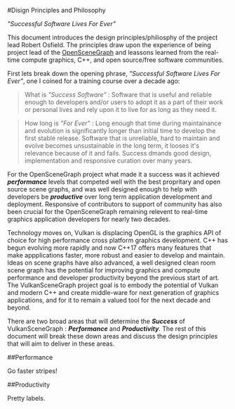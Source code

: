 #Disign Principles and Philosophy

*"Successful Software Lives For Ever"*

This document introduces the design principles/philiosphy of the project lead Robert Osfield.  The principles draw upon the experience of being project lead of the [OpenSceneGraph](https://www.openscenegraph.org) and leassons learned from the real-time compute graphics, C++, and open source/free software communities.

First lets break down the opening phrase, *"Successful Software Lives For Ever"*, one I coined for a training course over a decade ago:

>What is *"Success Software"* : Software that is useful and reliable enough to developers and/or users to adopt it as a part of their work or personal lives and rely upon it to live for as long as they need it.

>How long is *"For Ever"* : Long enough that time during maintainance and evolution is significantly longer than initial time to develop the first stable release.  Software that is unreliable, hard to maintain and evolve becomes unsustainable in the long term, it looses it's relevance because of it and fails. Success dmands good design, implementation and responsive curation over many years. 


For the OpenSceneGraph project what made it a success was it achieved ***performance*** levels that competed well with the best propritary and open source scene graphs, and was well designed enough to help with developers be ***productive*** over long term application development and deployment. Responsive of contributors to support of community  has also been crucial for the OpenSceneGraph remaining relevent to real-time graphics application developers for nearly two decades.

Technology moves on, Vulkan is displacing OpenGL is the graphics API of choice for high performance cross platform graphics development.  C++ has begun evolving more rapidly and now C++17 offers many features that make appplications faster, more robust and easier to develop and maintain. Ideas on scene graphs have also advanced, a well designed clean room scene graph has the potential for improving graphics and compute performance and developer productivity beyond the previous start of art.  The VulkanSceneGraph project goal is to embody the potential of Vulkan and modern C++ and create middle-ware for next generation of graphics applications, and for it to remain a valued tool for the next decade and beyond.

There are two broad areas that will determine the ***Success*** of VulkanSceneGraph : ***Performance*** and ***Productivity***.  The rest of this document will break these down areas and discuss the design principles that will aim to deliver in these areas.

##Performance

Go faster stripes!

##Productivity

Pretty labels.



